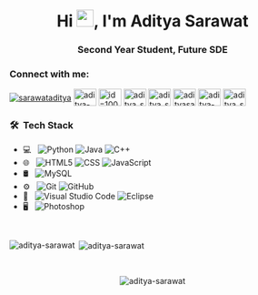 <h1 align="center">Hi <img src="https://raw.githubusercontent.com/MartinHeinz/MartinHeinz/master/wave.gif" width="30px">, I'm Aditya Sarawat</h1>
<h3 align="center">Second Year Student, Future SDE</h3>


<h3 align="left">Connect with me:</h3>
<p align="left">
<a href="https://twitter.com/sarawataditya" target="blank"><img align="center" src="https://img.shields.io/twitter/follow/sarawataditya" alt="sarawataditya"/></a>
<a href="https://linkedin.com/in/aditya-sarawat" target="blank"><img align="center" src="https://cdn.jsdelivr.net/npm/simple-icons@3.0.1/icons/linkedin.svg" alt="aditya-sarawat" height="30" width="40" /></a>
<a href="https://fb.com/id=100010753507632" target="blank"><img align="center" src="https://cdn.jsdelivr.net/npm/simple-icons@3.0.1/icons/facebook.svg" alt="id=100010753507632" height="30" width="40" /></a>
<a href="https://instagram.com/aditya_sarawat" target="blank"><img align="center" src="https://cdn.jsdelivr.net/npm/simple-icons@3.0.1/icons/instagram.svg" alt="aditya_sarawat" height="30" width="40" /></a>
<a href="https://www.codechef.com/users/aditya_sarawat" target="blank"><img align="center" src="https://cdn.jsdelivr.net/npm/simple-icons@3.1.0/icons/codechef.svg" alt="aditya_sarawat" height="30" width="40" /></a>
<a href="https://www.hackerrank.com/adityasarawat" target="blank"><img align="center" src="https://cdn.jsdelivr.net/npm/simple-icons@3.0.1/icons/hackerrank.svg" alt="adityasarawat" height="30" width="40" /></a>
<a href="https://www.leetcode.com/aditya-sarawat" target="blank"><img align="center" src="https://cdn.jsdelivr.net/npm/simple-icons@3.0.1/icons/leetcode.svg" alt="aditya-sarawat" height="30" width="40" /></a>
<a href="https://discord.gg/aditya_sarawat#4707" target="blank"><img align="center" src="https://cdn.jsdelivr.net/npm/simple-icons@3.0.1/icons/discord.svg" alt="aditya_sarawat#4707" height="30" width="40" /></a>
</p>

<h3> 🛠 &nbsp;Tech Stack</h3>

- 💻 &nbsp;
  ![Python](https://img.shields.io/badge/-Python-333333?style=flat&logo=python)
  ![Java](https://img.shields.io/badge/-Java-333333?style=flat&logo=Java&logoColor=007396)
  ![C++](https://img.shields.io/badge/-C++-333333?style=flat&logo=C%2B%2B&logoColor=00599C)
- 🌐 &nbsp;
  ![HTML5](https://img.shields.io/badge/-HTML5-333333?style=flat&logo=HTML5)
  ![CSS](https://img.shields.io/badge/-CSS-333333?style=flat&logo=CSS3&logoColor=1572B6)
  ![JavaScript](https://img.shields.io/badge/-JavaScript-333333?style=flat&logo=javascript)
- 🛢 &nbsp;
  ![MySQL](https://img.shields.io/badge/-MySQL-333333?style=flat&logo=mysql)
- ⚙️ &nbsp;
  ![Git](https://img.shields.io/badge/-Git-333333?style=flat&logo=git)
  ![GitHub](https://img.shields.io/badge/-GitHub-333333?style=flat&logo=github)
- 🔧 &nbsp;
  ![Visual Studio Code](https://img.shields.io/badge/-Visual%20Studio%20Code-333333?style=flat&logo=visual-studio-code&logoColor=007ACC)
  ![Eclipse](https://img.shields.io/badge/-Eclipse-333333?style=flat&logo=eclipse-ide&logoColor=2C2255)
- 🖥 &nbsp;
  ![Photoshop](https://img.shields.io/badge/-Photoshop-333333?style=flat&logo=adobe-photoshop)
<br/>

<p><img align="left" src="https://github-readme-stats.vercel.app/api/top-langs?username=aditya-sarawat&show_icons=true&locale=en&layout=compact" alt="aditya-sarawat" /></p>

<p>&nbsp;<img align="center" src="https://github-readme-stats.vercel.app/api?username=aditya-sarawat&show_icons=true&locale=en" alt="aditya-sarawat" /></p>
<br/>
<p align="center"> <img src="https://komarev.com/ghpvc/?username=aditya-sarawat&label=Profile%20views&color=0e75b6&style=flat" alt="aditya-sarawat" /> </p>

